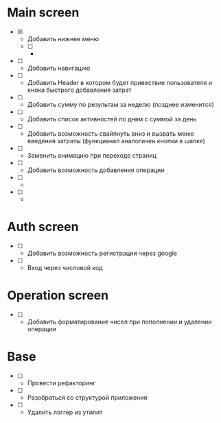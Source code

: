 # Main screen

- [x] - Добавить нижнее меню
  - [ ] -
- [ ] - Добавить навигацию

- [ ] - Добавить Header в котором будет привествие пользователя и кнока быстрого добавления затрат
- [ ] - Добавить сумму по результам за неделю (позднее изменится)
- [ ] - Добавить список активностей по дням с суммой за день
- [ ] - Добавить возможность свайпнуть вниз и вызвать меню введения затраты (функцианал аналогичен кнопки в шапке)

- [ ] - Заменить анимацию при переходе страниц
- [ ] - Добавить возможность добавления операции
- [ ] -
- [ ] -

# Auth screen

- [ ] - Добавить возможность регистрации через google
- [ ] - Вход через числовой код

# Operation screen

- [ ] - Добавить форматирование чисел при пополнении и удалении операции

# Base

- [ ] - Провести рефакторинг
- [ ] - Разобраться со структурой приложения
- [ ] - Удалить логгер из утилит
